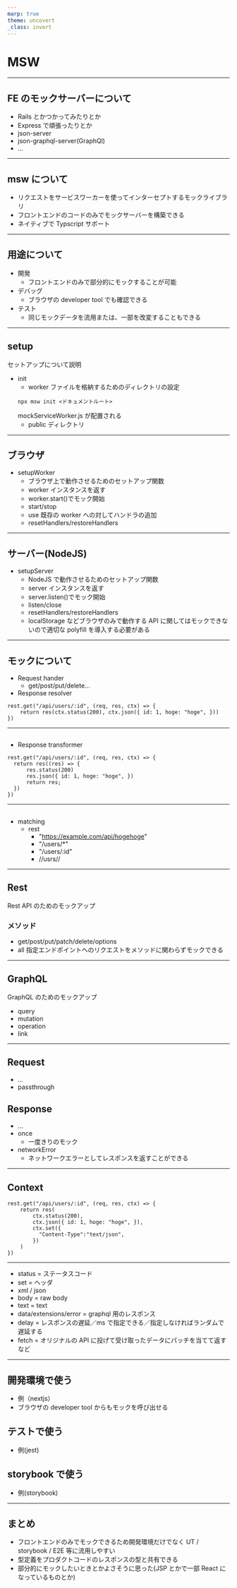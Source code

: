 ```yaml
---
marp: true
theme: uncovert
_class: invert
---
```


# MSW

---

## FE のモックサーバーについて

- Rails とかつかってみたりとか
- Express で頑張ったりとか
- json-server
- json-graphql-server(GraphQl)
- ...

---

## msw について

- リクエストをサービスワーカーを使ってインターセプトするモックライブラリ
- フロントエンドのコードのみでモックサーバーを構築できる
- ネイティブで Typscript サポート

---

## 用途について

- 開発
  - フロントエンドのみで部分的にモックすることが可能
- デバッグ
  - ブラウザの developer tool でも確認できる
- テスト
  - 同じモックデータを流用または、一部を改変することもできる

---

## setup

セットアップについて説明

- init
  - worker ファイルを格納するためのディレクトリの設定
  ```
  npx msw init <ドキュメントルート>
  ```
  mockServiceWorker.js が配置される
  - public ディレクトリ

---

## ブラウザ

- setupWorker
  - ブラウザ上で動作させるためのセットアップ関数
  - worker インスタンスを返す
  - worker.start()でモック開始
  - start/stop
  - use 既存の worker への対してハンドラの追加
  - resetHandlers/restoreHandlers

---

## サーバー(NodeJS)

- setupServer
  - NodeJS で動作させるためのセットアップ関数
  - server インスタンスを返す
  - server.listen()でモック開始
  - listen/close
  - resetHandlers/restoreHandlers
  - localStorage などブラウザのみで動作する API に関してはモックできないので適切な polyfill を導入する必要がある

---

## モックについて

- Request hander
  - get/post/put/delete...
- Response resolver

```
rest.get("/api/users/:id", (req, res, ctx) => {
    return res(ctx.status(200), ctx.json({ id: 1, hoge: "hoge", }))
})
```

---

##

- Response transformer

```
rest.get("/api/users/:id", (req, res, ctx) => {
  return res((res) => {
      res.status(200)
      res.json({ id: 1, hoge: "hoge", })
      return res;
  })
})
```

---

##

- matching
  - rest
    - "https://example.com/api/hogehoge"
    - "/users/\*"
    - "/users/:id"
    - /\/usrs\//

---

## Rest

Rest API のためのモックアップ

### メソッド

- get/post/put/patch/delete/options
- all
  指定エンドポイントへのリクエストをメソッドに関わらずモックできる

---

## GraphQL

GraphQL のためのモックアップ

- query
- mutation
- operation
- link

---

## Request

- ...
- passthrough

## Response

- ...
- once
  - 一度きりのモック
- networkError
  - ネットワークエラーとしてレスポンスを返すことができる

---

## Context

```
rest.get("/api/users/:id", (req, res, ctx) => {
    return res(
        ctx.status(200),
        ctx.json({ id: 1, hoge: "hoge", }),
        ctx.set({
          "Content-Type":"text/json",
        })
    )
})
```

---

- status = ステータスコード
- set = ヘッダ
- xml / json
- body = raw body
- text = text
- data/extensions/error = graphql 用のレスポンス
- delay = レスポンスの遅延／ms で指定できる／指定しなければランダムで遅延する
- fetch = オリジナルの API に投げて受け取ったデータにパッチを当てて返すなど

---

## 開発環境で使う

- 例（nextjs）
- ブラウザの developer tool からもモックを呼び出せる

## テストで使う

- 例(jest)

## storybook で使う

- 例(storybook)

---

## まとめ

- フロントエンドのみでモックできるため開発環境だけでなく UT / storybook / E2E 等に流用しやすい
- 型定義をプロダクトコードのレスポンスの型と共有できる
- 部分的にモックしたいときとかよさそうに思った(JSP とかで一部 React になっているものとか)

<!-- ## まとめ

- フロントエンドのみでモックできるため開発環境だけでなく UT/storybook 等に流用しやすい
- 型定義をプロダクトコードのレスポンスの型と
- 最後に各商材で使っているモックサーバーを聞いてみる
  - 導入しようとしたけどしなかった理由とか
  - 使っている感想とか -->

